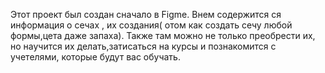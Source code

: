 Этот проект был создан сначало в Figme.
Внем содержится ся информация о сечах , их создания(  отом как создать сечу любой формы,цета даже запаха).
Также там можно не только преобрести их, но научится их делать,затисаться на курсы и познакомится  с учетелями, которые будут вас обучать.
